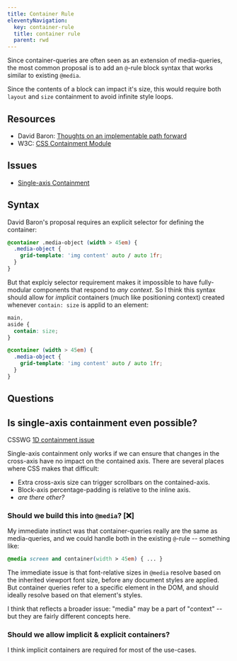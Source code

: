 ```yaml
---
title: Container Rule
eleventyNavigation:
  key: container-rule
  title: container rule
  parent: rwd
---
```


Since container-queries are often seen as
an extension of media-queries,
the most common proposal is to add an `@`-rule
block syntax that works similar to existing `@media`.

Since the contents of a block can impact it's size,
this would require both `layout` and `size` containment
to avoid infinite style loops.

## Resources

- David Baron:
  [Thoughts on an implementable path forward](https://github.com/dbaron/container-queries-implementability)
- W3C: [CSS Containment Module](https://drafts.csswg.org/css-contain/)

## Issues

- [Single-axis Containment](https://github.com/w3c/csswg-drafts/issues/1031)

## Syntax

David Baron's proposal requires
an explicit selector for defining the container:

```css
@container .media-object (width > 45em) {
  .media-object {
    grid-template: 'img content' auto / auto 1fr;
  }
}
```

But that explciy selector requirement
makes it impossible to have fully-modular components
that respond to _any context_.
So I think this syntax should allow for
_implicit_ containers (much like positioning context)
created whenever `contain: size` is applid to an element:

```css
main,
aside {
  contain: size;
}

@container (width > 45em) {
  .media-object {
    grid-template: 'img content' auto / auto 1fr;
  }
}
```

## Questions

## Is single-axis containment even possible?

CSSWG [1D containment issue](https://github.com/w3c/csswg-drafts/issues/1031)

Single-axis containment only works
if we can ensure that changes in the cross-axis
have no impact on the contained axis.
There are several places where CSS makes that difficult:

- Extra cross-axis size
  can trigger scrollbars on the contained-axis.
- Block-axis percentage-padding
  is relative to the inline axis.
- _are there other?_

### Should we build this into `@media`? [❌]

My immediate instinct was that container-queries
really are the same as media-queries,
and we could handle both in the existing `@`-rule --
something like:

```css
@media screen and container(width > 45em) { ... }
```

The immediate issue is that font-relative sizes in `@media`
resolve based on the inherited viewport font size,
before any document styles are applied.
But container queries refer to a specific element in the DOM,
and should ideally resolve based on that element's styles.

I think that reflects a broader issue:
"media" may be a part of "context" --
but they are fairly different concepts here.

### Should we allow implicit & explicit containers?

I think implicit containers are required
for most of the use-cases.
